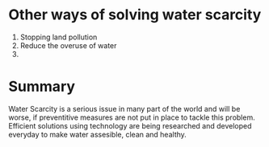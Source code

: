 
# Other ways of solving water scarcity
 
1. Stopping land pollution
2. Reduce the overuse of water
3. 


# Summary

Water Scarcity is a serious issue in many part of the world and will be worse, if preventitive measures are not put in place to tackle this problem.
Efficient solutions using technology are being researched and developed everyday to make water assesible, clean and healthy.
